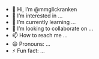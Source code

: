 - 👋 Hi, I’m @mmglickranken
- 👀 I’m interested in ...
- 🌱 I’m currently learning ...
- 💞️ I’m looking to collaborate on ...
- 📫 How to reach me ...
- 😄 Pronouns: ...
- ⚡ Fun fact: ...

<!---
mmglickranken/mmglickranken is a ✨ special ✨ repository because its `README.md` (this file) appears on your GitHub profile.
You can click the Preview link to take a look at your changes.
--->
